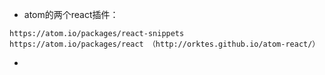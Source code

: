 * atom的两个react插件：
```
https://atom.io/packages/react-snippets
https://atom.io/packages/react （http://orktes.github.io/atom-react/）
```

*
